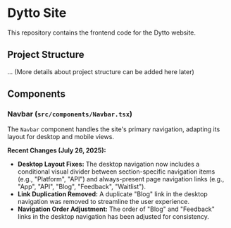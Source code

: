 # Dytto Site

This repository contains the frontend code for the Dytto website.

## Project Structure

... (More details about project structure can be added here later)

## Components

### Navbar (`src/components/Navbar.tsx`)

The `Navbar` component handles the site's primary navigation, adapting its layout for desktop and mobile views.

**Recent Changes (July 26, 2025):**
- **Desktop Layout Fixes:** The desktop navigation now includes a conditional visual divider between section-specific navigation items (e.g., "Platform", "API") and always-present page navigation links (e.g., "App", "API", "Blog", "Feedback", "Waitlist").
- **Link Duplication Removed:** A duplicate "Blog" link in the desktop navigation was removed to streamline the user experience.
- **Navigation Order Adjustment:** The order of "Blog" and "Feedback" links in the desktop navigation has been adjusted for consistency.
